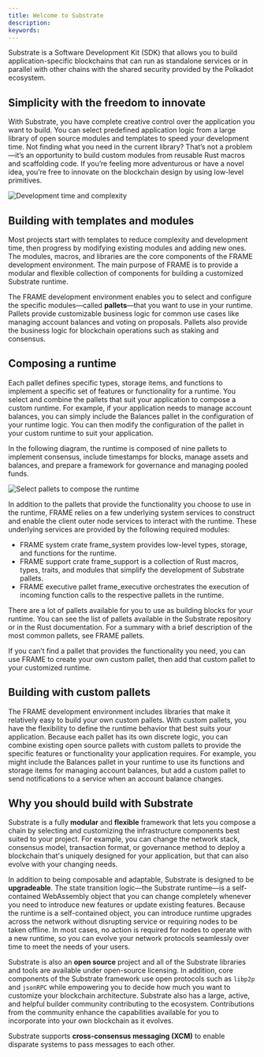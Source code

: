 ```yaml
---
title: Welcome to Substrate
description:
keywords:
---
```


Substrate is a Software Development Kit (SDK) that allows you to build application-specific blockchains that can run as standalone services or in parallel with other chains with the shared security provided by the Polkadot ecosystem.

## Simplicity with the freedom to innovate

With Substrate, you have complete creative control over the application you want to build.
You can select predefined application logic from a large library of open source modules and templates to speed your development time.
Not finding what you need in the current library?
That’s not a problem—it’s an opportunity to build custom modules from reusable Rust macros and scaffolding code.
If you’re feeling more adventurous or have a novel idea, you’re free to innovate on the blockchain design by using low-level primitives.

![Development time and complexity](/media/images/docs/development-complexity.png)

## Building with templates and modules

Most projects start with templates to reduce complexity and development time, then progress by modifying existing modules and adding new ones. The modules, macros, and libraries are the core components of the FRAME development environment. The main purpose of FRAME is to provide a modular and flexible collection of components for building a customized Substrate runtime.

The FRAME development environment enables you to select and configure the specific modules—called **pallets**—that you want to use in your runtime.
Pallets provide customizable business logic for common use cases like managing account balances and voting on proposals.
Pallets also provide the business logic for blockchain operations such as staking and consensus.

## Composing a runtime

Each pallet defines specific types, storage items, and functions to implement a specific set of features or functionality for a runtime.
You select and combine the pallets that suit your application to compose a custom runtime.
For example, if your application needs to manage account balances, you can simply include the Balances pallet in the configuration of your runtime logic.
You can then modify the configuration of the pallet in your custom runtime to suit your application.

In the following diagram, the runtime is composed of nine pallets to implement consensus, include timestamps for blocks, manage assets and balances, and prepare a framework for governance and managing pooled funds.

![Select pallets to compose the runtime](/media/images/docs/compose-runtime.png)

In addition to the pallets that provide the functionality you choose to use in the runtime, FRAME relies on a few underlying system services to construct and enable the client outer node services to interact with the runtime. These underlying services are provided by the following required modules:

- FRAME system crate frame_system provides low-level types, storage, and functions for the runtime.
- FRAME support crate frame_support is a collection of Rust macros, types, traits, and modules that simplify the development of Substrate pallets.
- FRAME executive pallet frame_executive orchestrates the execution of incoming function calls to the respective pallets in the runtime.

There are a lot of pallets available for you to use as building blocks for your runtime.
You can see the list of pallets available in the Substrate repository or in the Rust documentation.
For a summary with a brief description of the most common pallets, see FRAME pallets.

If you can’t find a pallet that provides the functionality you need, you can use FRAME to create your own custom pallet, then add that custom pallet to your customized runtime.

## Building with custom pallets

The FRAME development environment includes libraries that make it relatively easy to build your own custom pallets.
With custom pallets, you have the flexibility to define the runtime behavior that best suits your application.
Because each pallet has its own discrete logic, you can combine existing open source pallets with custom pallets to provide the specific features or functionality your application requires.
For example, you might include the Balances pallet in your runtime to use its functions and storage items for managing account balances, but add a custom pallet to send notifications to a service when an account balance changes.

## Why you should build with Substrate

Substrate is a fully **modular** and **flexible** framework that lets you compose a chain by selecting and customizing the infrastructure components best suited to your project.
For example, you can change the network stack, consensus model, transaction format, or governance method to deploy a blockchain that's uniquely designed for your application, but that can also evolve with your changing needs.

In addition to being composable and adaptable, Substrate is designed to be **upgradeable**.
The state transition logic—the Substrate runtime—is a self-contained WebAssembly object that you can change completely whenever you need to introduce new features or update existing features.
Because the runtime is a self-contained object, you can introduce runtime upgrades across the network without disrupting service or requiring nodes to be taken offline.
In most cases, no action is required for nodes to operate with a new runtime, so you can evolve your network protocols seamlessly over time to meet the needs of your users.

Substrate is also an **open source** project and all of the Substrate libraries and tools are available under open-source licensing.
In addition, core components of the Substrate framework use open protocols such as `libp2p` and `jsonRPC` while empowering you to decide how much you want to customize your blockchain architecture.
Substrate also has a large, active, and helpful builder community contributing to the ecosystem.
Contributions from the community enhance the capabilities available for you to incorporate into your own blockchain as it evolves.

Substrate supports **cross-consensus messaging (XCM)** to enable disparate systems to pass messages to each other.
